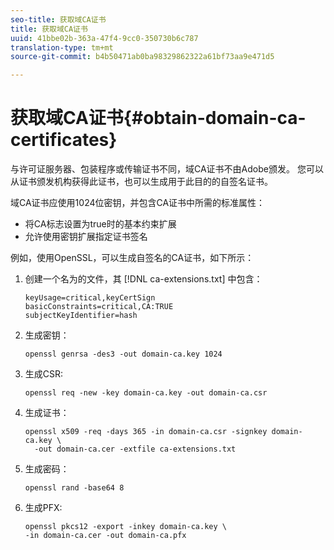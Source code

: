 ```yaml
---
seo-title: 获取域CA证书
title: 获取域CA证书
uuid: 41bbe02b-363a-47f4-9cc0-350730b6c787
translation-type: tm+mt
source-git-commit: b4b50471ab0ba98329862322a61bf73aa9e471d5

---
```



# 获取域CA证书{#obtain-domain-ca-certificates}

与许可证服务器、包装程序或传输证书不同，域CA证书不由Adobe颁发。 您可以从证书颁发机构获得此证书，也可以生成用于此目的的自签名证书。

域CA证书应使用1024位密钥，并包含CA证书中所需的标准属性：

* 将CA标志设置为true时的基本约束扩展
* 允许使用密钥扩展指定证书签名

例如，使用OpenSSL，可以生成自签名的CA证书，如下所示：

1. 创建一个名为的文件，其 [!DNL ca-extensions.txt] 中包含：

   ```
   keyUsage=critical,keyCertSign  
   basicConstraints=critical,CA:TRUE  
   subjectKeyIdentifier=hash 
   ```

1. 生成密钥：

   ```
   openssl genrsa -des3 -out domain-ca.key 1024 
   ```

1. 生成CSR:

   ```
   openssl req -new -key domain-ca.key -out domain-ca.csr 
   ```

1. 生成证书：

   ```
   openssl x509 -req -days 365 -in domain-ca.csr -signkey domain-ca.key \ 
     -out domain-ca.cer -extfile ca-extensions.txt 
   ```

1. 生成密码：

   ```
   openssl rand -base64 8 
   ```

1. 生成PFX:

   ```
   openssl pkcs12 -export -inkey domain-ca.key \ 
   -in domain-ca.cer -out domain-ca.pfx
   ```

